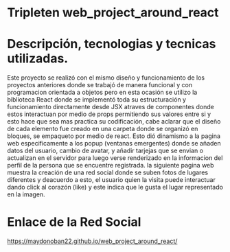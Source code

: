 # Tripleten web_project_around_react

# Descripción, tecnologias y tecnicas utilizadas.

Este proyecto se realizó con el mismo diseño y funcionamiento de los proyectos anteriores donde se trabajó de manera funcional y con programacion orientada a objetos pero en esta ocasión se utilizo la biblioteca React donde se implementó toda su estructuración y funcionamiento directamente desde JSX atraves de componentes donde estos interactuan por medio de props permitiendo sus valores entre si y esto hace que sea mas practica su codificación, cabe aclarar que el diseño de cada elemento fue creado en una carpeta donde se organizó en bloques, se empaqueto por medio de react. Esto dió dinamismo a la pagina web especificamente a los popup (ventanas emergentes) donde se añaden datos del usuario, cambio de avatar, y añadir tarjejas que se envian o actualizan en el servidor para luego verse renderizado en la informacion del perfil de la persona que se encuentre registrada. la siguiente pagina web muestra la creación de una red social donde se suben fotos de lugares diferentes y deacuerdo a esto, el usuario quien la visita puede interactuar dando click al corazón (like) y este indica que le gusta el lugar representado en la imagen.

# Enlace de la Red Social

https://maydonoban22.github.io/web_project_around_react/
